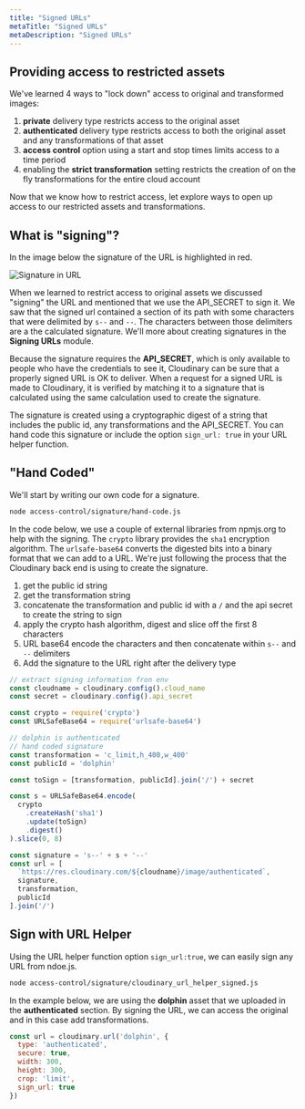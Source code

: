 ```yaml
---
title: "Signed URLs"
metaTitle: "Signed URLs"
metaDescription: "Signed URLs"
---
```


## Providing access to restricted assets
We've learned 4 ways to "lock down" access to original and transformed images:

1. **private** delivery type restricts access to the original asset
2. **authenticated** delivery type restricts access to both the original asset and any transformations of that asset
3. **access control** option using a start and stop times limits access to a time period
4. enabling the **strict transformation** setting restricts the creation of on the fly transformations for the entire cloud account

Now that we know how to restrict access, let explore ways to open up access to our restricted assets and transformations.  

## What is "signing"?

In the image below the signature of the URL is highlighted in red.

![Signature in URL](https://res.cloudinary.com/cloudinary-training/image/upload/v1590515313/book/signed-url.png)

When we learned to restrict access to original assets we discussed "signing" the URL and mentioned that we use the API_SECRET to sign it.  We saw that the signed url contained a section of its path with some characters that were delimited by `s--` and `--`.  The characters between those delimiters are a the calculated signature.  We'll  more about creating signatures in the **Signing URLs** module.  

Because the signature requires the **API_SECRET**, which is only available to people who have the credentials to see it, Cloudinary can be sure that a properly signed URL is OK to deliver.  When a request for a signed URL is made to Cloudinary, it is verified by matching it to a signature that is calculated using the same calculation used to create the signature.

The signature is created using a cryptographic digest of a string that includes the public id, any transformations and the API_SECRET.  You can hand code this signature or include the option `sign_url: true` in your URL helper function.

## "Hand Coded"

We'll start by writing our own code for a signature.

```bash
node access-control/signature/hand-code.js
```

In the code below, we use a couple of external libraries from npmjs.org to help with the signing.  The `crypto` library provides the `sha1` encryption algorithm.  The `urlsafe-base64` converts the digested bits into a binary format that we can add to a URL.  We're just following the process that the Cloudinary back end is using to create the signature.

1. get the public id string
2. get the transformation string
3. concatenate the transformation and public id with a `/` and the api secret to create the string to sign
4. apply the crypto hash algorithm, digest and slice off the first 8 characters
5. URL base64 encode the characters and then concatenate within `s--` and `--` delimiters
6. Add the signature to the URL right after the delivery type

```javascript
// extract signing information fron env
const cloudname = cloudinary.config().cloud_name
const secret = cloudinary.config().api_secret

const crypto = require('crypto')
const URLSafeBase64 = require('urlsafe-base64')

// dolphin is authenticated
// hand coded signature
const transformation = 'c_limit,h_400,w_400'
const publicId = 'dolphin'

const toSign = [transformation, publicId].join('/') + secret

const s = URLSafeBase64.encode(
  crypto
    .createHash('sha1')
    .update(toSign)
    .digest()
).slice(0, 8)

const signature = 's--' + s + '--'
const url = [
  `https://res.cloudinary.com/${cloudname}/image/authenticated`,
  signature,
  transformation,
  publicId
].join('/')
```

## Sign with URL Helper

Using the URL helper function option `sign_url:true`, we can easily sign any URL from ndoe.js.

```bash
node access-control/signature/cloudinary_url_helper_signed.js
```
In the example below, we are using the **dolphin** asset that we uploaded in the **authenticated** section.  By signing the URL, we can access the original and in this case add transformations.

```javascript
const url = cloudinary.url('dolphin', {
  type: 'authenticated',
  secure: true,
  width: 300,
  height: 300,
  crop: 'limit',
  sign_url: true
})
```
